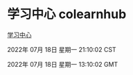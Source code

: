 # 学习中心 colearnhub
[学习中心](http://219.139.198.62:56308/colearnhub/)

2022年 07月 18日 星期一 21:10:02 CST

2022年 07月 18日 星期一 13:10:02 GMT

